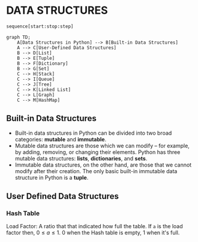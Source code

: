 # DATA STRUCTURES

```python
sequence[start:stop:step]
```

 <!-- BUG: Not working-->

```mermaid
graph TD;
    A[Data Structures in Python] --> B[Built-in Data Structures]
    A --> C[User-Defined Data Structures]
    B --> D[List]
    B --> E[Tuple]
    B --> F[Dictionary]
    B --> G[Set]
    C --> H[Stack]
    C --> I[Queue]
    C --> J[Tree]
    C --> K[Linked List]
    C --> L[Graph]
    C --> M[HashMap]
```

## Built-in Data Structures

- Built-in data structures in Python can be divided into two broad categories: **mutable** and **immutable**.
- Mutable data structures are those which we can modify – for example, by adding, removing, or changing their elements. Python has three mutable data structures: **lists**, **dictionaries**, and **sets**.
- Immutable data structures, on the other hand, are those that we cannot modify after their creation. The only basic built-in immutable data structure in Python is a **tuple**.

<!-- TODO: Add the build-in ds to notes-->

## User Defined Data Structures

<!-- TODO: Add notes from pw-->

### Hash Table

Load Factor: A ratio that that indicated how full the table. If `a` is the load factor then, $0 \leq a \leq 1$. 0 when the Hash table is empty, 1 when it's full.
